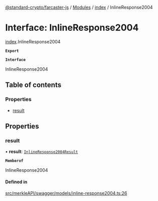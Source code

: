 [@standard-crypto/farcaster-js](../README.md) / [Modules](../modules.md) / [index](../modules/index.md) / InlineResponse2004

# Interface: InlineResponse2004

[index](../modules/index.md).InlineResponse2004

**`Export`**

**`Interface`**

InlineResponse2004

## Table of contents

### Properties

- [result](index.InlineResponse2004.md#result)

## Properties

### result

• **result**: [`InlineResponse2004Result`](index.InlineResponse2004Result.md)

**`Memberof`**

InlineResponse2004

#### Defined in

[src/merkleAPI/swagger/models/inline-response2004.ts:26](https://github.com/standard-crypto/farcaster-js/blob/main/src/merkleAPI/swagger/models/inline-response2004.ts#L26)
